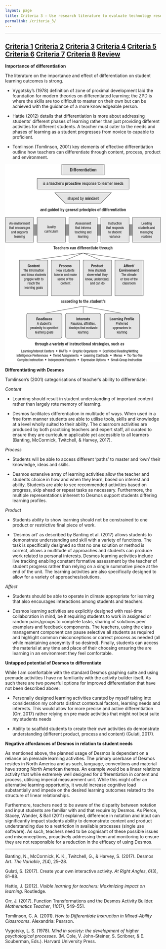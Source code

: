 ```yaml
---
layout: page
title: Criteria 3 – Use research literature to evaluate technology resources and their usefulness in meeting individual student needs.
permalink: /criteria_3/
---
```

-------------------------------------------------------------------------------------------------------------------------------
[Criteria 1](http://damienstpierre.com/criteria_1/)
[Criteria 2](http://damienstpierre.com/criteria_2/)
[Criteria 3](http://damienstpierre.com/criteria_3/)
[Criteria 4](http://damienstpierre.com/criteria_4/)
[Criteria 5](http://damienstpierre.com/criteria_5/)
[Criteria 6](http://damienstpierre.com/criteria_6/)
[Criteria 7](http://damienstpierre.com/criteria_7/)
[Criteria 8](http://damienstpierre.com/criteria_8/)
[Review](http://damienstpierre.com/criteria_review/)
----------------------------------------------------------------------------------------

**Importance of differentiation**

The literature on the importance and effect of differentiation on student
learning outcomes is strong.

-   Vygotsky’s (1978) definition of zone of proximal development laid the
    foundation for modern theories on differentiated learning; the ZPD is where
    the skills are too difficult to master on their own but can be achieved with
    the guidance of a more knowledgeable person.

-   Hattie (2012) details that differentiation is more about addressing
    students’ different phases of learning rather than just providing different
    activities for different students. A teacher must cater to the needs and
    phases of learning as a student progresses from novice to capable to
    proficient.

-   Tomlinson (Tomlinson, 2001) key elements of effective differentiation
    outline how teachers can differentiate through content, process, product and
    environment.

![](media/aa3ae661afbb44a270222c7d72f55d0d.gif)

**Differentiating with Desmos**

Tomlinson’s (2001) categorisations of teacher’s ability to differentiate:

*Content*

-   Learning should result in student understanding of important content rather
    than largely rote memory of learning.

-   Desmos facilitates differentiation in multitude of ways. When used in a free
    form manner students are able to utilise tools, skills and knowledge at a
    level wholly suited to their ability. The classroom activities are produced
    by both practicing teachers and expert staff, all curated to ensure they are
    curriculum applicable yet accessible to all learners (Banting, McCormick,
    Twitchell, & Harvey, 2017).

*Process*

-   Students will be able to access different ‘paths’ to master and ‘own’ their
    knowledge, ideas and skills.

-   Desmos extensive array of learning activities allow the teacher and students
    choice in how and when they learn, based on interest and ability. Students
    are able to see recommended activities based on progress, skip ahead or
    repeat tasks as necessary. Furthermore, the multiple representations
    inherent to Desmos support students differing learning profiles.

*Product*

-   Students ability to show learning should not be constrained to one product
    or restrictive final piece of work.

-   ‘Desmos art’ as described by Banting et al. (2017) allows students to
    demonstrate understanding and skill with a variety of functions. The task is
    specifically designed so that no one solution or method is correct, allows a
    multitude of approaches and students can produce work related to personal
    interests. Desmos learning activities include live tracking enabling
    constant formative assessment by the teacher of student progress rather than
    relying on a single summative piece at the end of the unit. The learning
    activities are also specifically designed to allow for a variety of
    approaches/solutions.

*Affect*

-   Students should be able to operate in climate appropriate for learning that
    also encourages interactions among students and teachers.

-   Desmos learning activities are explicitly designed with real-time
    collaboration in mind, be it requiring students to work in assigned or
    random pairs/groups to complete tasks, sharing of solutions peer examplars
    and feedback components. The teachers, using the class management component
    can pause selective all students as required and highlight common
    misconceptions or correct process as needed (all while maintaining anonymity
    if so desired). Finally, students can access the material at any time and
    place of their choosing ensuring the are learning in an environment they
    feel comfortable.

**Untapped potential of Desmos to differentiate**

While I am comfortable with the standard Desmos graphing suite and using premade
activities I have no familiarity with the activity builder itself. As such there
are two powerful options for improved differentiation that have not been
described above:

-   Personally designed learning activities curated by myself taking into
    consideration my cohorts distinct contextual factors, learning needs and
    interests. This would allow for more precise and active differentiation
    (Orr, 2017) rather relying on pre made activities that might not best suite
    my students needs

-   Ability to scaffold students to create their own activities do demonstrate
    understanding (different product, process and content) (Gulati, 2017).

**Negative affordances of Desmos in relation to student needs**

As mentioned above, the planned usage of Desmos is dependant on a reliance on
premade learning activities. The primary userbase of Desmos resides in North
America and as such, language, conventions and material have strong North
American themes. An example would be a linear relations activity that while
extremely well designed for differentiation in content and process, utilising
imperial measurement unit. While this might offer an alternative learning
opportunity, it would increase cognitive load substantially and impede on the
desired learning outcomes related to the structure of linear relationships.

Furthermore, teachers need to be aware of the disparity between notation and
input students are familiar with and that require by Desmos. As Pierce, Stacey,
Wander, & Ball (2011) explained, difference in notation and input can
significantly impact students ability to demonstrate content and product
understanding due to a restriction in available processes (single use software).
As such, teachers need to be cognisant of these possible issues and
misconceptions, proactively addressing them and monitoring to ensure they are
not responsible for a reduction in the efficacy of using Desmos.

----------------------------------------------------------------------------------------------------------

Banting, N., McCormick, K. K., Twitchell, G., & Harvey, S. (2017). Desmos Art.
*The Variable*, *2*(4), 25–28.

Gulati, S. (2017). Create your own interactive activity. *At Right Angles*,
*6*(3), 81–88.

Hattie, J. (2012). *Visible learning for teachers: Maximizing impact on
learning*. Routledge.

Orr, J. (2017). Function Transformations and the Desmos Activity Builder.
*Mathematics Teacher*, *110*(7), 549–551.

Tomlinson, C. A. (2001). *How to Differentiate Instruction in Mixed-Ability
Classrooms*. Alexandria: Pearson.

Vygotsky, L. S. (1978). *Mind in society: the development of higher
psychological processes*. (M. Cole, V. John-Steiner, S. Scribner, & E.
Souberman, Eds.). Harvard University Press.
